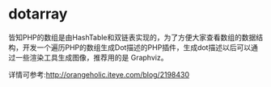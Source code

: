 # dotarray
皆知PHP的数组是由HashTable和双链表实现的，为了方便大家查看数组的数据结构，开发一个遍历PHP的数组生成Dot描述的PHP插件，生成dot描述以后可以通过一些渲染工具生成图像，推荐用的是 Graphviz。

详情可参考:http://orangeholic.iteye.com/blog/2198430
